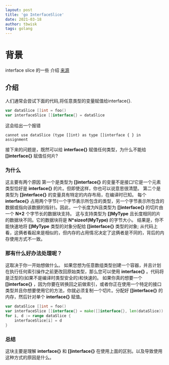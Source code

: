 ```yaml
---
layout: post
title: 'go InterfaceSlice'
date: 2021-03-18
author: tbwisk
tags: golang
---
```


# 背景  
interface slice 的一些 介绍  [来源](https://github.com/golang/go/wiki/InterfaceSlice) 

## 介绍  
人们通常会尝试下面的代码,将任意类型的变量赋值给interface{}.  
```go
var dataSlice []int = foo()
var interfaceSlice []interface{} = dataSlice
```
这会给出一个报错
```
cannot use dataSlice (type []int) as type []interface { } in assignment
```
接下来的问题是，既然可以给 __interface{}__ 赋值任何类型，为什么不能给 __[]interface{}__ 赋值任何片?

### 为什么  
这主要有两个原因 
第一个是类型为 __[]interface{}__ 的变量不是接口!它是一个元素类型恰好是 __interface{}__ 的片。但即使这样，你也可以说意思很清楚。
第二个是 类型为 __[]interface{}__ 的变量具有特定的内存布局，在编译时已知。
每个 __interface{}__ 占用两个字节(一个字节表示所包含的类型，另一个字节表示所包含的数据或指向该数据的指针)。因此，一个长度为N且类型为 __[]interface{}__ 的切片由一个 __N*2__ 个字节长的数据块支持。
这与支持类型为 __[]MyType__ 且长度相同的片的数据块不同。它的数据块将是 __N*sizeof(MyType)__ 的字节大小。 
结果是，你不能快速地将 __[]MyType__ 类型的对象分配给 __[]interface{}__ 类型的对象; 
从代码上看，这俩者看起来是相似的，但内存的占用情况决定了这俩者是不同的，背后的内存使用方式不一致。 

### 那有什么好办法处理呢？  
这取决于你一开始想做什么。 
如果您想为任意数组类型创建一个容器，并且计划在执行任何索引操作之前更改回原始类型，那么您可以使用 __interface{}__ 。代码将是泛型的(如果不是编译时类型安全的)和快速的。 
如果你真的想要一个 __[]interface{}__ ，因为你要在转换回之前做索引，或者你正在使用一个特定的接口类型并且你想要使用它的方法，你就必须复制一个切片。分配好 __[]interface{}__ 的内存，然后针对单个 __interface{}__ 赋值。  
```go 
var dataSlice []int = foo()
var interfaceSlice []interface{} = make([]interface{}, len(dataSlice))
for i, d := range dataSlice {
	interfaceSlice[i] = d
}
```

### 总结  
这块主要是理解 __interface{}__ 和 __[]interface{}__ 在使用上面的区别。以及导致使用这种方式的原因是什么。   